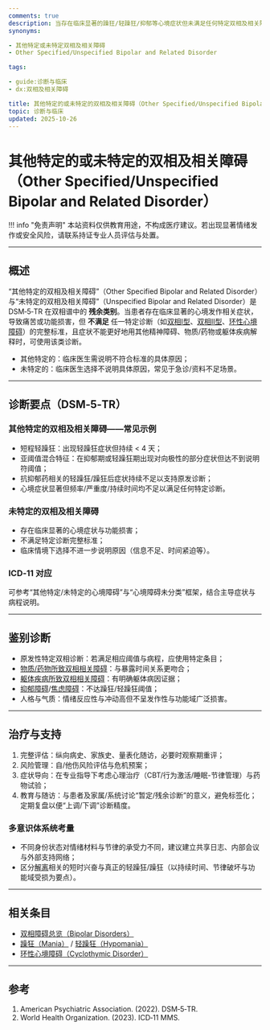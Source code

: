 ```yaml
---
comments: true
description: 当存在临床显著的躁狂/轻躁狂/抑郁等心境症状但未满足任何特定双相及相关障碍的完整标准时，使用“其他特定的”或“未特定的”作为残余诊断；前者需说明未达标准的具体原因。
synonyms:

- 其他特定或未特定双相及相关障碍
- Other Specified/Unspecified Bipolar and Related Disorder

tags:

- guide:诊断与临床
- dx:双相及相关障碍

title: 其他特定的或未特定的双相及相关障碍（Other Specified/Unspecified Bipolar and Related Disorder）
topic: 诊断与临床
updated: 2025-10-26
---
```


# 其他特定的或未特定的双相及相关障碍（Other Specified/Unspecified Bipolar and Related Disorder）

!!! info "免责声明"
    本站资料仅供教育用途，不构成医疗建议。若出现显著情绪发作或安全风险，请联系持证专业人员评估与处置。

---

## 概述

“其他特定的双相及相关障碍”（Other Specified Bipolar and Related Disorder）与“未特定的双相及相关障碍”（Unspecified Bipolar and Related Disorder）是 DSM‑5‑TR 在双相谱中的 **残余类别**。当患者存在临床显著的心境发作相关症状，导致痛苦或功能损害，但 **不满足** 任一特定诊断（如[双相Ⅰ型](Bipolar-I-Disorder.md)、[双相Ⅱ型](Bipolar-II-Disorder.md)、[环性心境障碍](Cyclothymic-Disorder.md)）的完整标准，且症状不能更好地用其他精神障碍、物质/药物或躯体疾病解释时，可使用该类诊断。

- 其他特定的：临床医生需说明不符合标准的具体原因；
- 未特定的：临床医生选择不说明具体原因，常见于急诊/资料不足场景。

---

## 诊断要点（DSM‑5‑TR）

### 其他特定的双相及相关障碍——常见示例

- 短程轻躁狂：出现轻躁狂症状但持续 < 4 天；
- 亚阈值混合特征：在抑郁期或轻躁狂期出现对向极性的部分症状但达不到说明符阈值；
- 抗抑郁药相关的轻躁狂/躁狂后症状持续不足以支持原发诊断；
- 心境症状显著但频率/严重度/持续时间均不足以满足任何特定诊断。

### 未特定的双相及相关障碍

- 存在临床显著的心境症状与功能损害；
- 不满足特定诊断完整标准；
- 临床情境下选择不进一步说明原因（信息不足、时间紧迫等）。

### ICD‑11 对应

可参考“其他特定/未特定的心境障碍”与“心境障碍未分类”框架，结合主导症状与病程说明。

---

## 鉴别诊断

- 原发性特定双相诊断：若满足相应阈值与病程，应使用特定条目；
- [物质/药物所致双相相关障碍](Substance-Medication-Induced-Bipolar-Related-Disorder.md)：与暴露时间关系更吻合；
- [躯体疾病所致双相相关障碍](Bipolar-Related-Disorder-Due-to-Another-Medical-Condition.md)：有明确躯体病因证据；
- [抑郁障碍](Depressive-Disorders.md)/[焦虑障碍](Anxiety-Disorders.md)：不达躁狂/轻躁狂阈值；
- 人格与气质：情绪反应性与冲动高但不呈发作性与功能域广泛损害。

---

## 治疗与支持

1. 完整评估：纵向病史、家族史、量表化随访，必要时观察期重评；
2. 风险管理：自/他伤风险评估与危机预案；
3. 症状导向：在专业指导下考虑心理治疗（CBT/行为激活/睡眠-节律管理）与药物试验；
4. 教育与随访：与患者及家属/系统讨论“暂定/残余诊断”的意义，避免标签化；定期复盘以便“上调/下调”诊断精度。

### 多意识体系统考量

- 不同身份状态对情绪材料与节律的承受力不同，建议建立共享日志、内部会议与外部支持网络；
- 区分[解离](Dissociation.md)相关的短时兴奋与真正的轻躁狂/躁狂（以持续时间、节律破坏与功能域受损为要点）。

---

## 相关条目

- [双相障碍总览（Bipolar Disorders）](Bipolar-Disorders.md)
- [躁狂（Mania）](Mania.md) / [轻躁狂（Hypomania）](Hypomania.md)
- [环性心境障碍（Cyclothymic Disorder）](Cyclothymic-Disorder.md)

---

## 参考

1. American Psychiatric Association. (2022). DSM‑5‑TR.
2. World Health Organization. (2023). ICD‑11 MMS.
